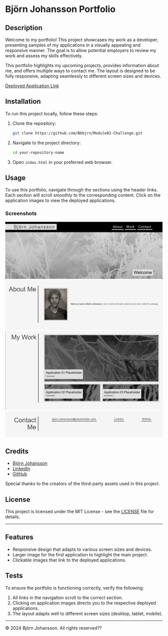 # Björn Johansson Portfolio

## Description 

Welcome to my portfolio! This project showcases my work as a developer, presenting samples of my applications in a visually appealing and responsive manner. The goal is to allow potential employers to review my work and assess my skills effectively.

This portfolio highlights my upcoming projects, provides information about me, and offers multiple ways to contact me. The layout is designed to be fully responsive, adapting seamlessly to different screen sizes and devices.

[Deployed Application Link](https://your-deployed-portfolio-link.com)

## Installation

To run this project locally, follow these steps:

1. Clone the repository:
    ```sh
    git clone https://github.com/Bbbjrn/Module02-Challenge.git
    ```
2. Navigate to the project directory:
    ```sh
    cd your-repository-name
    ```
3. Open `index.html` in your preferred web browser.

## Usage 

To use this portfolio, navigate through the sections using the header links. Each section will scroll smoothly to the corresponding content. Click on the application images to view the deployed applications.

### Screenshots
![Homepage](/assets/css/images/Module02-Challenge-TitlePage.jpg)
![About Section](/assets/css/images/Module02-Challenge-About.jpg)
![Work Section](/assets/css/images/Module02-Challenge-Work.jpg)
![Contact Section](/assets/css/images/Module02-Challenge-Contact.jpg)

## Credits

- [Björn Johansson](https://github.com/Bbbjrn)
- [LinkedIn](https://www.linkedin.com/in/bj%C3%B6rn-johansson-1682a7312/)
- [GitHub](https://github.com/Bbbjrn)

Special thanks to the creators of the third-party assets used in this project.

## License

This project is licensed under the MIT License - see the [LICENSE](LICENSE) file for details.

---

## Features

- Responsive design that adapts to various screen sizes and devices.
- Larger image for the first application to highlight the main project.
- Clickable images that link to the deployed applications.


## Tests

To ensure the portfolio is functioning correctly, verify the following:

1. All links in the navigation scroll to the correct section.
2. Clicking on application images directs you to the respective deployed applications.
3. The layout adapts well to different screen sizes (desktop, tablet, mobile).

---

© 2024 Björn Johansson. All rights reserved??
